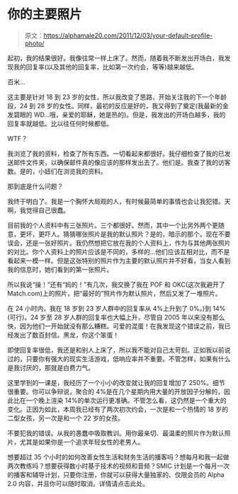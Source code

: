 # 你的主要照片

> 原文：<https://alphamale20.com/2011/12/03/your-default-profile-photo/>

起初，我的结果很好。我像往常一样上床了。然而，随着我不断发出开场白，我发现我的回复率(以及其他的回复率，比如第一次约会，等等)越来越低。

百米...

这主要是针对 18 到 23 岁的女性，所以我改变了思路，开始关注我的下一个年龄段，24 到 28 岁的女性。同样，最初的反应是好的，我又得到了奠定(我最新的金发碧眼的 WD...哦，亲爱的耶稣，她是热的)。但是，我发出的开场白越多，我的回复率就越低。比以往任何时候都低。

WTF？

我浏览了我的资料，检查了所有东西。一切看起来都很好。我仔细检查了我的已发送邮件文件夹，以确保邮件真的像应该的那样发出去了。他们是。我查了我的访客数。是的，小妞们在浏览我的资料。

那到底是什么问题？

我终于明白了。我是一个胸怀大局观的人，有时候最简单的事情也会让我犯错。天啊，我觉得自己很蠢。

目前我的个人资料中有三张照片。三个都很好。然而，其中一个比另外两个更随意，更坏，更吓人。猜猜哪张照片是我的默认照片？是的，暗示的那个。现在不要误会，还是一张好照片。我仍然想把它放在我的个人资料上，作为与其他两张照片的对比。你个人资料上的照片应该是不同的，多样的...他们应该互相对比，而不是看起来一模一样。但是这张特别的照片作为主要的默认照片并不好看，当女人看到我的信息时，她们看到的第一张照片。

所以我说“操！”还有“妈的！”有几次，我交换了我在 POF 和 OKC(这次我避开了 Match.com)上的照片，把“最好的”照片作为默认照片，然后又发了一堆照片。

在 24 小时内，我在 18 岁到 23 岁人群中的回复率从 4%上升到了 0%。)到 14%(可行)。24 岁至 28 岁人群的回复率也大幅上升，尽管自 2005 年以来没有那么快，因为他们一开始就没有那么糟糕。可爱的混蛋！在我发现这个错误之前，我已经发出了数百封信。黑龙，你这个笨蛋！

即使回复率很低，我还是和别人上床了，所以我不能对自己太苛刻。正如我以前说过的，只要你有强大的现实生活游戏，低响应率并不重要。不管怎样，如果有什么是我讨厌的，那就是白费力气。

这里学到的一课是，我经历了一个小小的改变就让我的回复增加了 250%。细节很重要。你可以争辩说，聚合的 4%是在几个星期内用大量的开放因子分解的，因此比在一个晚上渲染 14%的单次运行更准确。不管怎么看，这仍然是一个重大的变化。正因为如此，本周我已经有了两次初次约会，一次是和一个热情的 18 岁的二型女孩，另一次是和一个 22 岁的女孩。

不要犯我的错误。从我的愚蠢中吸取教训。用你最亲切、最温柔的照片作为默认照片，尤其是如果你是一个追求年轻女性的老男人。

想要超过 35 个小时的如何改善女性生活和财务生活的播客吗？想每月和我一起做两次教练吗？想要获得数小时基于技术的视频和音频？SMIC 计划是一个每月一次的播客和辅导计划，只要你注册，你就可以获得大量独家的、仅限会员的 Alpha 2.0 内容，并且你可以随时取消。详情请点击此处。